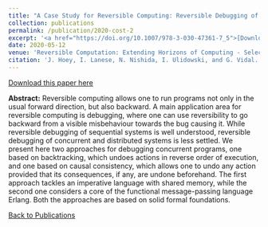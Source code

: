 ```yaml
---
title: "A Case Study for Reversible Computing: Reversible Debugging of Concurrent Programs"
collection: publications
permalink: /publication/2020-cost-2
excerpt: '<a href="https://doi.org/10.1007/978-3-030-47361-7_5">[Download]</a>'
date: 2020-05-12
venue: 'Reversible Computation: Extending Horizons of Computing - Selected Results of the COST Action IC1405'
citation: 'J. Hoey, I. Lanese, N. Nishida, I. Ulidowski, and G. Vidal. A case study for reversible computing: Reversible debugging of concurrent programs. In Reversible Computation: Extending Horizons of Computing, volume 12070 of Lecture Notes in Computer Science. Springer, 2020.'
---
```


[Download this paper here](https://doi.org/10.1007/978-3-030-47361-7_5)

**Abstract:** Reversible computing allows one to run programs not only in the usual forward direction, but also backward. A main application area for reversible computing is debugging, where one can use reversibility to go backward from a visible misbehaviour towards the bug causing it. While reversible debugging of sequential systems is well understood, reversible debugging of concurrent and distributed systems is less settled. We present here two approaches for debugging concurrent programs, one based on backtracking, which undoes actions in reverse order of execution, and one based on causal consistency, which allows one to undo any action provided that its consequences, if any, are undone beforehand. The first approach tackles an imperative language with shared memory, while the second one considers a core of the functional message-passing language Erlang. Both the approaches are based on solid formal foundations.

[Back to Publications](https://jimmygithub1.github.io/publications/)
